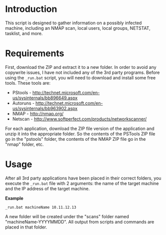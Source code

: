 # Introduction #
This script is designed to gather information on a possibly infected machine, including an NMAP scan, local users, local groups, NETSTAT, tasklist, and more.

# Requirements #
First, download the ZIP and extract it to a new folder.  In order to avoid any copywrite issues, I have not included any of the 3rd party programs.  Before using the `_run.bat` script, you will need to download and install some free tools.  These tools are:

  * PStools - http://technet.microsoft.com/en-us/sysinternals/bb896649.aspx
  * Autoruns - http://technet.microsoft.com/en-us/sysinternals/bb963902.aspx
  * NMAP - http://nmap.org/
  * Netscan - http://www.softperfect.com/products/networkscanner/

For each application, download the ZIP file version of the application and unzip it into the appropriate folder.  So the contents of the PSTools ZIP file go in the "pstools" folder, the contents of the NMAP ZIP file go in the "nmap" folder, etc.

# Usage #
After all 3rd party applications have been placed in their correct folders, you execute the `_run.bat` file with 2 arguments: the name of the target machine and the IP address of the target machine.

**Example**

`_run.bat machineName 10.11.12.13`

A new folder will be created under the "scans" folder named "machineName-YYYYMMDD".  All output from scripts and commands are placed in that folder.